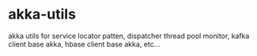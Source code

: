 # akka-utils
akka utils for service locator patten, dispatcher thread pool monitor, kafka client base akka, hbase client base akka, etc...
